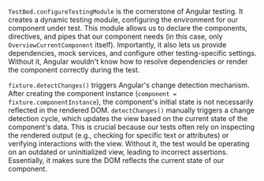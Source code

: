 `TestBed.configureTestingModule` is the cornerstone of Angular testing. It creates a dynamic testing module, configuring the environment for our component under test. This module allows us to declare the components, directives, and pipes that our component needs (in this case, only `OverviewCurrentComponent` itself). Importantly, it also lets us provide dependencies, mock services, and configure other testing-specific settings.  Without it, Angular wouldn't know how to resolve dependencies or render the component correctly during the test.

`fixture.detectChanges()` triggers Angular's change detection mechanism. After creating the component instance (`component = fixture.componentInstance`), the component's initial state is not necessarily reflected in the rendered DOM. `detectChanges()` manually triggers a change detection cycle, which updates the view based on the current state of the component's data. This is crucial because our tests often rely on inspecting the rendered output (e.g., checking for specific text or attributes) or verifying interactions with the view. Without it, the test would be operating on an outdated or uninitialized view, leading to incorrect assertions.  Essentially, it makes sure the DOM reflects the current state of our component.
